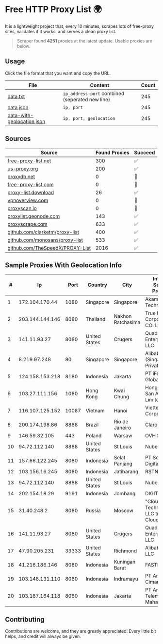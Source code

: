 
# Free HTTP Proxy List 🌍

It is a lightweight project that, every 10 minutes, scrapes lots of free-proxy sites, validates if it works, and serves a clean proxy list.


> Scraper found **4251** proxies at the latest update. Usable proxies are below.

## Usage

Click the file format that you want and copy the URL.


|File|Content|Count|
|----|-------|-----|
|[data.txt](https://raw.githubusercontent.com/themiralay/Proxy-List-World/master/data.txt)|`ip_address:port` combined (seperated new line)|245|
|[data.json](https://raw.githubusercontent.com/themiralay/Proxy-List-World/master/data.json)|`ip, port`|245|
|[data-with-geolocation.json](https://raw.githubusercontent.com/themiralay/Proxy-List-World/master/data-with-geolocation.json)|`ip, port, geolocation`|245|

## Sources

|Source|Found Proxies|Succeed|
|------|-------------|-------|
|[free-proxy-list.net](https://free-proxy-list.net)|300|✅|
|[us-proxy.org](https://www.us-proxy.org)|200|✅|
|[proxydb.net](http://proxydb.net)|0|🚫|
|[free-proxy-list.com](https://free-proxy-list.com/?page=&port=&type%5B%5D=http&type%5B%5D=https&up_time=0&search=Search)|0|🚫|
|[proxy-list.download](https://www.proxy-list.download/HTTP)|26|✅|
|[vpnoverview.com](https://vpnoverview.com/privacy/anonymous-browsing/free-proxy-servers)|0|🚫|
|[proxyscan.io](https://www.proxyscan.io)|0|🚫|
|[proxylist.geonode.com](https://proxylist.geonode.com/api/proxy-list?limit=300&page=1&sort_by=lastChecked&sort_type=desc&protocols=http,https)|143|✅|
|[proxyscrape.com](https://api.proxyscrape.com/v2/?request=displayproxies&protocol=http&timeout=10000&country=all&ssl=all&anonymity=all)|633|✅|
|[github.com/clarketm/proxy-list](https://raw.githubusercontent.com/clarketm/proxy-list/master/proxy-list-raw.txt)|400|✅|
|[github.com/monosans/proxy-list](https://raw.githubusercontent.com/monosans/proxy-list/main/proxies/http.txt)|533|✅|
|[github.com/TheSpeedX/PROXY-List](https://raw.githubusercontent.com/TheSpeedX/PROXY-List/master/http.txt)|2016|✅|


## Sample Proxies With Geolocation Info

|#|Ip|Port|Country|City|Internet Service Provider|
|-|--|----|-------|----|-------------------------|
|1|172.104.170.44|1080|Singapore|Singapore|Akamai Technologies|
|2|203.144.144.146|8080|Thailand|Nakhon Ratchasima|True Internet Corporation CO. Ltd.|
|3|141.11.93.27|8080|United States|Crugers|QuadraNet Enterprises LLC|
|4|8.219.97.248|80|Singapore|Singapore|Alibaba Cloud (Singapore) Private Limited|
|5|124.158.153.218|8180|Indonesia|Jakarta|PT iForte Global Internet|
|6|103.27.111.156|1080|Hong Kong|Kwai Chung|Hong Kong San Ai Net Int'l Limited|
|7|116.107.125.152|10087|Vietnam|Hanoi|Viettel Corporation|
|8|200.174.198.86|8888|Brazil|Rio de Janeiro|Claro S.A|
|9|146.59.32.105|443|Poland|Warsaw|OVH SAS|
|10|94.72.112.140|8888|United States|St Louis|Nubes, LLC|
|11|157.66.122.245|8080|Indonesia|Selat Panjang|PT Solusi Digital Manira|
|12|103.156.16.245|8080|Indonesia|Jatibarang|RSTNET|
|13|94.72.112.140|8888|United States|St Louis|Nubes, LLC|
|14|202.154.18.29|9191|Indonesia|Jombang|DIGITNET|
|15|31.40.248.2|8080|Russia|Moscow|"Cloud Technologies" LLC trading as Cloud.ru|
|16|141.11.93.27|8080|United States|Crugers|QuadraNet Enterprises LLC|
|17|47.90.205.231|33333|United States|Richmond|Alibaba.com LLC|
|18|41.216.186.146|8080|Indonesia|Kuningan Barat|FASTHOSTING|
|19|103.148.131.110|8080|Indonesia|Indramayu|PT Anugerah Cimanuk Raya|
|20|103.187.164.118|8080|Indonesia|Jakarta|PT Amanusa Telemedia Mahardika|



## Contributing

Contributions are welcome, and they are greatly appreciated! Every
little bit helps, and credit will always be given.

